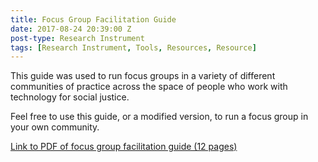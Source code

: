 ```yaml
---
title: Focus Group Facilitation Guide
date: 2017-08-24 20:39:00 Z
post-type: Research Instrument
tags: [Research Instrument, Tools, Resources, Resource]
---
```


This guide was used to run focus groups in a variety of different communities of practice across the space of people who work with technology for social justice. 

<!--break-->

Feel free to use this guide, or a modified version, to run a focus group in your own community. 

[Link to PDF of focus group facilitation guide (12 pages)](/assets/resources/T4SJ-Focus-Group-Guide.pdf)
